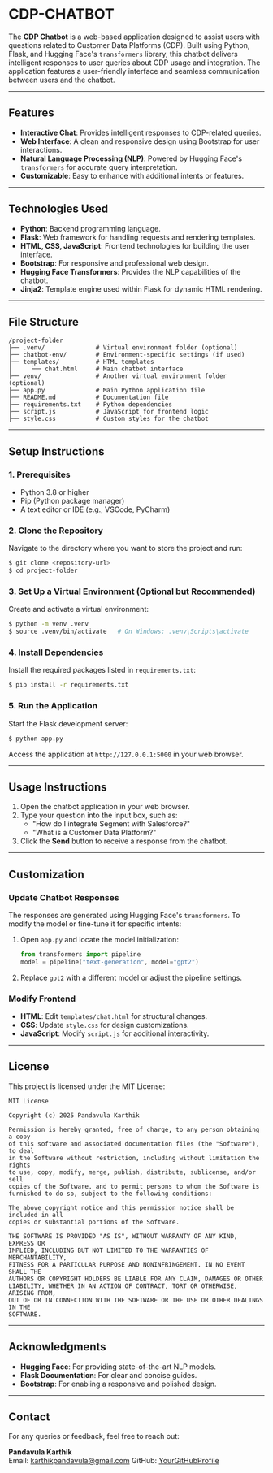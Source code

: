 # CDP-CHATBOT

The **CDP Chatbot** is a web-based application designed to assist users with questions related to Customer Data Platforms (CDP). Built using Python, Flask, and Hugging Face's `transformers` library, this chatbot delivers intelligent responses to user queries about CDP usage and integration. The application features a user-friendly interface and seamless communication between users and the chatbot.


---

## Features

- **Interactive Chat**: Provides intelligent responses to CDP-related queries.
- **Web Interface**: A clean and responsive design using Bootstrap for user interactions.
- **Natural Language Processing (NLP)**: Powered by Hugging Face's `transformers` for accurate query interpretation.
- **Customizable**: Easy to enhance with additional intents or features.

---

## Technologies Used

- **Python**: Backend programming language.
- **Flask**: Web framework for handling requests and rendering templates.
- **HTML, CSS, JavaScript**: Frontend technologies for building the user interface.
- **Bootstrap**: For responsive and professional web design.
- **Hugging Face Transformers**: Provides the NLP capabilities of the chatbot.
- **Jinja2**: Template engine used within Flask for dynamic HTML rendering.

---

## File Structure

```
/project-folder
├── .venv/              # Virtual environment folder (optional)
├── chatbot-env/        # Environment-specific settings (if used)
├── templates/          # HTML templates
│     └── chat.html     # Main chatbot interface
├── venv/               # Another virtual environment folder (optional)
├── app.py              # Main Python application file
├── README.md           # Documentation file
├── requirements.txt    # Python dependencies
├── script.js           # JavaScript for frontend logic
├── style.css           # Custom styles for the chatbot
```

---

## Setup Instructions

### 1. Prerequisites

- Python 3.8 or higher
- Pip (Python package manager)
- A text editor or IDE (e.g., VSCode, PyCharm)

### 2. Clone the Repository

Navigate to the directory where you want to store the project and run:
```bash
$ git clone <repository-url>
$ cd project-folder
```

### 3. Set Up a Virtual Environment (Optional but Recommended)

Create and activate a virtual environment:
```bash
$ python -m venv .venv
$ source .venv/bin/activate   # On Windows: .venv\Scripts\activate
```

### 4. Install Dependencies

Install the required packages listed in `requirements.txt`:
```bash
$ pip install -r requirements.txt
```

### 5. Run the Application

Start the Flask development server:
```bash
$ python app.py
```

Access the application at `http://127.0.0.1:5000` in your web browser.

---

## Usage Instructions

1. Open the chatbot application in your web browser.
2. Type your question into the input box, such as:
   - "How do I integrate Segment with Salesforce?"
   - "What is a Customer Data Platform?"
3. Click the **Send** button to receive a response from the chatbot.

---

## Customization

### Update Chatbot Responses

The responses are generated using Hugging Face's `transformers`. To modify the model or fine-tune it for specific intents:

1. Open `app.py` and locate the model initialization:
   ```python
   from transformers import pipeline
   model = pipeline("text-generation", model="gpt2")
   ```
2. Replace `gpt2` with a different model or adjust the pipeline settings.

### Modify Frontend

- **HTML**: Edit `templates/chat.html` for structural changes.
- **CSS**: Update `style.css` for design customizations.
- **JavaScript**: Modify `script.js` for additional interactivity.

---

## License

This project is licensed under the MIT License:

```
MIT License

Copyright (c) 2025 Pandavula Karthik

Permission is hereby granted, free of charge, to any person obtaining a copy
of this software and associated documentation files (the "Software"), to deal
in the Software without restriction, including without limitation the rights
to use, copy, modify, merge, publish, distribute, sublicense, and/or sell
copies of the Software, and to permit persons to whom the Software is
furnished to do so, subject to the following conditions:

The above copyright notice and this permission notice shall be included in all
copies or substantial portions of the Software.

THE SOFTWARE IS PROVIDED "AS IS", WITHOUT WARRANTY OF ANY KIND, EXPRESS OR
IMPLIED, INCLUDING BUT NOT LIMITED TO THE WARRANTIES OF MERCHANTABILITY,
FITNESS FOR A PARTICULAR PURPOSE AND NONINFRINGEMENT. IN NO EVENT SHALL THE
AUTHORS OR COPYRIGHT HOLDERS BE LIABLE FOR ANY CLAIM, DAMAGES OR OTHER
LIABILITY, WHETHER IN AN ACTION OF CONTRACT, TORT OR OTHERWISE, ARISING FROM,
OUT OF OR IN CONNECTION WITH THE SOFTWARE OR THE USE OR OTHER DEALINGS IN THE
SOFTWARE.
```

---

## Acknowledgments

- **Hugging Face**: For providing state-of-the-art NLP models.
- **Flask Documentation**: For clear and concise guides.
- **Bootstrap**: For enabling a responsive and polished design.

---

## Contact

For any queries or feedback, feel free to reach out:

**Pandavula Karthik**  
Email: karthikpandavula@gmail.com
GitHub: [YourGitHubProfile](https://github.com/karthikpandavula)
